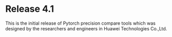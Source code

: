 # Release 4.1

This is the initial release of Pytorch precision compare tools which was designed by the researchers
 and engineers in Huawei Technologies Co.,Ltd.